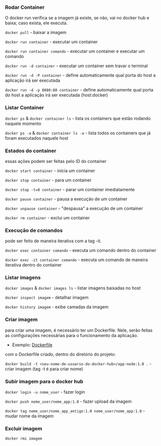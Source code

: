 ### Rodar Container

O docker run verifica se a imagem já existe, se não, vai no docker hub e baixa; caso exista, ele executa.

`docker pull` - baixar a imagem

`docker run container` - executar um container

`docker run container comando` - executar um container e executar um comando

`docker run -d container` - executar um container sem travar o terminal

`docker run -d -P container` - define automaticamente qual porta do host a aplicação irá ser executada

`docker run -d -p 8080:80 container` - define automaticamente qual porta do host a aplicação irá ser executada (host:docker)

### Listar Container

`docker ps` & `docker container ls` - lista os containers que estão rodando naquele momento

`docker ps -a` & `docker container ls -a` - lista todos os containers que já foram executados naquele host

### Estados do container

essas ações podem ser feitas pelo ID do container

`docker start container` - inicia um container

`docker stop container` - para um container

`docker stop -t=0 container` - parar um container imediatamente

`docker pause container` - pausa a execução de um container

`docker unpause container` - "despausa" a execução de um container

`docker rm container` - exclui um container

### Execução de comandos

pode ser feito de maneira iterativa com a tag -it.

`docker exec container comando` - executa um comando dentro do container

`docker exec -it container comando` - executa um comando de maneira iterativa dentro do container

### Listar imagens

`docker images` & `docker images ls` - listar imagens baixadas no host

`docker inspect imagem` - detalhar imagem

`docker history imagem` - exibe camadas da imagem

### Criar imagem

para criar uma imagem, é necessário ter um Dockerfile. Nele, serão feitas as configurações necessárias para o funcionamento da aplicação.

- Exemplo: <a href="https://github.com/Mizack/Macetes/blob/main/Dockerfile">Dockerfile</a>

com o Dockerfile criado, dentro do diretório do projeto:

`docker build -t <seu-nome-de-usuario-do-docker-hub>/app-node:1.0 .` - criar imagem (tag -t é para criar nome)

### Subir imagem para o docker hub

`docker login -u nome_user` - fazer login

`docker push nome_user/nome_app:1.0` - fazer upload da imagem

`docker tag nome_user/nome_app_antigo:1.0 nome_user/nome_app:1.0` - mudar nome da imagem

### Excluir imagem

`docker rmi imagem`
